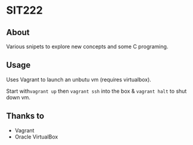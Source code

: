 # SIT222


## About

Various snipets to explore new concepts and some C programing. 

## Usage

Uses Vagrant to launch an unbutu vm (requires virtualbox).

Start with`vagrant up` then `vagrant ssh` into the box & `vagrant halt` to shut down vm.

## Thanks to

- Vagrant
- Oracle VirtualBox